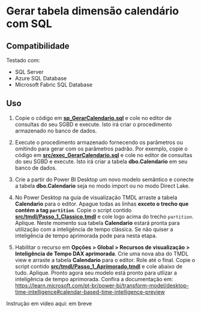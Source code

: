 # Gerar tabela dimensão calendário com SQL

## Compatibilidade

Testado com:
- SQL Server
- Azure SQL Database 
- Microsoft Fabric SQL Database
  
## Uso  

1. Copie o código em [**sp_GerarCalendario.sql**](./src/sql/sp_GerarCalendario.sql) e cole no editor de consultas do seu SGBD e execute. Isto irá criar o procedimento armazenado no banco de dados.

2. Execute o procedimento armazenado fornecendo os parâmetros ou omitindo para gerar com os parâmetros padrão. Por exemplo, copie o código em [**src/exec_GerarCalendario.sql**](./src/sql/exec_GerarCalendario.sql) e cole no editor de consultas do seu SGBD e execute. Isto irá criar a tabela **dbo.Calendario** em seu banco de dados.

3. Crie a partir do Power BI Desktop um novo modelo semântico e conecte a tabela **dbo.Calendario** seja no modo import ou no modo Direct Lake.

4. No Power Desktop na guia de visualização TMDL arraste a tabela **Calendario** para o editor. Apague todas as linhas **exceto o trecho que contém a tag `partition`**. Copie o script contido [**src/tmdl/Passo_1_Classico.tmdl**](./src/tmdl/Passo_1_Classico.tmdl) e cole logo acima do trecho `partition`. Aplique. Neste momento sua tabela **Calendario** estará pronta para utilização com a inteligência de tempo clássica. Se não quiser a inteligência de tempo aprimorada pode para nesta etapa. 

5. Habilitar o recurso em **Opções > Global > Recursos de visualização > Inteligência de Tempo DAX aprimorada**. Crie uma nova aba do TMDL view e arraste a tabela **Calendario** para o editor. Role até o final. Copie o script contido [**src/tmdl/Passo_1_Aprimorado.tmdl**](./src/tmdl/Passo_1_Aprimorado.tmdl) e cole abaixo de tudo. Aplique. Pronto agora seu modelo está pronto para utlizar a inteligência de tempo aprimorada. Confira a documentação em:   https://learn.microsoft.com/pt-br/power-bi/transform-model/desktop-time-intelligence#calendar-based-time-intelligence-preview 

Instrução em vídeo aqui: em breve
